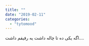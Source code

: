 ```yaml
---
title: ""
date: "2019-02-11"
categories: 
  - "tytomood"
---
```


اگه یکی ده تا چاله داشت یه رفیقم داشت....
